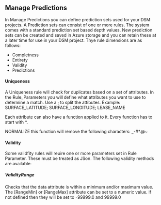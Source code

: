 ﻿## Manage Predictions
In Manage Predictions you can define prediction sets used for your DSM projects. A Prediction sets 
can consist of one or more rules. The system comes with a standard prediction set based depth values.
New prediction sets can be created and saved in Azure storage and you can retain these at a later 
time for use in your DSM project. Thye rule dimensions are as follows:
* Completness
* Entirety
* Validity
* Predictions

#### Uniqueness
A Uniqueness rule will check for duplicates based on a set of attributes.
In the Rule_Parameters you will define what attributes you want to use to
determine a match. Use a ; to split the attibutes.
Example: SURFACE_LATITUDE; SURFACE_LONGITUDE; LEASE_NAME

Each attribute can also have a function applied to it. Every function has to start with *.

NORMALIZE
this function will remove the following characters: _-#*.@~

#### Validity
Some validfity rules will reuire one or more parameters set in Rule Parameter. These must 
be treated as JSon.
The following validity methods are available:

##### ValidityRange
Checks that the data attribute is within a minimum and/or maximum value. The
[RangeMin] or [RangeMax] attribute can be set to a numeric value. If not defined then they 
will be set to -99999.0 and 99999.0 